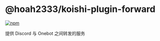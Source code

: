 # @hoah2333/koishi-plugin-forward

[![npm](https://img.shields.io/npm/v/@hoah2333/koishi-plugin-forward?style=flat-square)](https://www.npmjs.com/package/@hoah2333/koishi-plugin-forward)

提供 Discord 与 Onebot 之间转发的服务

